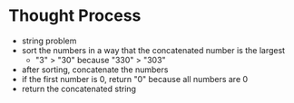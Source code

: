 # Thought Process

- string problem
- sort the numbers in a way that the concatenated number is the largest
  - "3" > "30" because "330" > "303"
- after sorting, concatenate the numbers
- if the first number is 0, return "0" because all numbers are 0
- return the concatenated string
